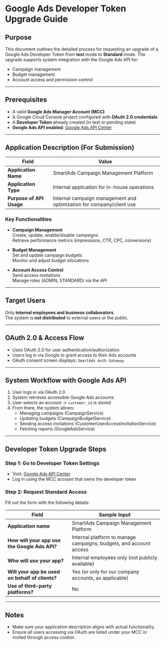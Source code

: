 # Google Ads Developer Token Upgrade Guide

## Purpose

This document outlines the detailed process for requesting an upgrade of a Google Ads Developer Token from **test** mode to **Standard** mode. The upgrade supports system integration with the Google Ads API for:

- Campaign management  
- Budget management  
- Account access and permission control  

---

## Prerequisites

- A valid **Google Ads Manager Account (MCC)**
- A Google Cloud Console project configured with **OAuth 2.0 credentials**
- A **Developer Token** already created (in test or pending state)
- **Google Ads API enabled**: [Google Ads API Center](https://ads.google.com/aw/apicenter)

---

## Application Description (For Submission)

| Field                         | Value                                                                 |
|------------------------------|-----------------------------------------------------------------------|
| **Application Name**         | SmartAds Campaign Management Platform                                 |
| **Application Type**         | Internal application for in-house operations                         |
| **Purpose of API Usage**     | Internal campaign management and optimization for company/client use |

### Key Functionalities

- **Campaign Management**  
  Create, update, enable/disable campaigns  
  Retrieve performance metrics (impressions, CTR, CPC, conversions)

- **Budget Management**  
  Set and update campaign budgets  
  Monitor and adjust budget allocations

- **Account Access Control**  
  Send access invitations  
  Manage roles (ADMIN, STANDARD) via the API

---

## Target Users

Only **internal employees and business collaborators**.  
The system is **not distributed** to external users or the public.

---

## OAuth 2.0 & Access Flow

- Uses OAuth 2.0 for user authentication/authorization
- Users log in via Google to grant access to their Ads accounts
- OAuth consent screen displays: `SmartAds Auth Gateway`

---

## System Workflow with Google Ads API

1. User logs in via OAuth 2.0
2. System retrieves accessible Google Ads accounts
3. User selects an account → `customer_id` is stored
4. From there, the system allows:
   - Managing campaigns (CampaignService)
   - Updating budgets (CampaignBudgetService)
   - Sending access invitations (CustomerUserAccessInvitationService)
   - Fetching reports (GoogleAdsService)

---

## Developer Token Upgrade Steps

### Step 1: Go to Developer Token Settings

- Visit: [Google Ads API Center](https://ads.google.com/aw/apicenter)
- Log in using the MCC account that owns the developer token

### Step 2: Request Standard Access

Fill out the form with the following details:

| Field                                            | Sample Input                                                                 |
|--------------------------------------------------|------------------------------------------------------------------------------|
| **Application name**                             | SmartAds Campaign Management Platform                                       |
| **How will your app use the Google Ads API?**    | Internal platform to manage campaigns, budgets, and account access          |
| **Who will use your app?**                       | Internal employees only (not publicly available)                            |
| **Will your app be used on behalf of clients?**  | Yes (or only for our company accounts, as applicable)                       |
| **Use of third-party platforms?**                | No                                                                          |

---

## Notes

- Make sure your application description aligns with actual functionality.
- Ensure all users accessing via OAuth are listed under your MCC or invited through access control.

